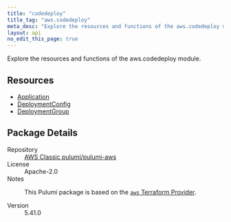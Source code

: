 ```yaml
---
title: "codedeploy"
title_tag: "aws.codedeploy"
meta_desc: "Explore the resources and functions of the aws.codedeploy module."
layout: api
no_edit_this_page: true
---
```


<!-- WARNING: this file was generated by Pulumi Docs Generator. -->
<!-- Do not edit by hand unless you're certain you know what you are doing! -->

Explore the resources and functions of the aws.codedeploy module.

<h2 id="resources">Resources</h2>
<ul class="api">
    <li><a href="application/" title="Application"><span class="api-symbol api-symbol--resource"></span>Application</a></li>
    <li><a href="deploymentconfig/" title="DeploymentConfig"><span class="api-symbol api-symbol--resource"></span>DeploymentConfig</a></li>
    <li><a href="deploymentgroup/" title="DeploymentGroup"><span class="api-symbol api-symbol--resource"></span>DeploymentGroup</a></li>
</ul>

<h2 id="package-details">Package Details</h2>
<dl class="package-details">
	<dt>Repository</dt>
	<dd><a href="https://github.com/pulumi/pulumi-aws">AWS Classic pulumi/pulumi-aws</a></dd>
	<dt>License</dt>
	<dd>Apache-2.0</dd>
	<dt>Notes</dt>
	<dd><p>This Pulumi package is based on the <a href="https://github.com/hashicorp/terraform-provider-aws"><code>aws</code> Terraform Provider</a>.</p>
</dd>
	<dt>Version</dt>
	<dd>5.41.0</dd>
</dl>

